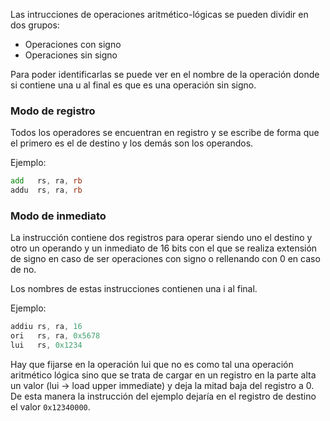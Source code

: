 Las intrucciones de operaciones aritmético-lógicas se pueden dividir en dos grupos:
- Operaciones con signo
- Operaciones sin signo

Para poder identificarlas se puede ver en el nombre de la operación donde si contiene una u al final es que es una operación sin signo.

### Modo de registro

Todos los operadores se encuentran en registro y se escribe de forma que el primero es el de destino y los demás son los operandos.

Ejemplo:
```asm
add   rs, ra, rb
addu  rs, ra, rb
```

### Modo de inmediato

La instrucción contiene dos registros para operar siendo uno el destino y otro un operando y un inmediato de 16 bits con el que se realiza extensión de signo en caso de ser operaciones con signo o rellenando con 0 en caso de no.

Los nombres de estas instrucciones contienen una i al final.

Ejemplo:
```asm
addiu rs, ra, 16
ori   rs, ra, 0x5678
lui   rs, 0x1234
```

Hay que fijarse en la operación lui que no es como tal una operación aritmético lógica sino que se trata de cargar en un registro en la parte alta un valor (lui -> load upper immediate) y deja la mitad baja del registro a 0. De esta manera la instrucción del ejemplo dejaría en el registro de destino el valor `0x12340000`.